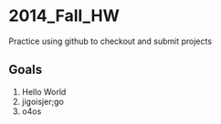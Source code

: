 2014_Fall_HW
============

Practice using github to checkout and submit projects

Goals
----

1. Hello World
2. jigoisjer;go
3. o4os